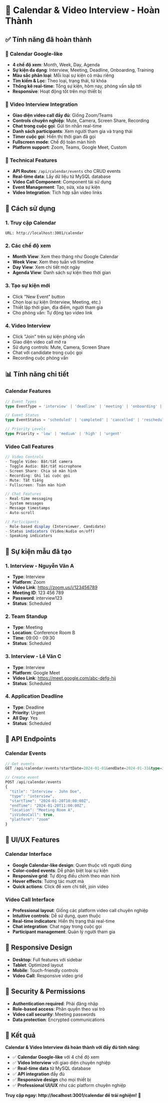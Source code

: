 # 🎉 Calendar & Video Interview - Hoàn Thành

## ✅ Tính năng đã hoàn thành

### 📅 **Calendar Google-like**
- **4 chế độ xem**: Month, Week, Day, Agenda
- **Sự kiện đa dạng**: Interview, Meeting, Deadline, Onboarding, Training
- **Màu sắc phân loại**: Mỗi loại sự kiện có màu riêng
- **Tìm kiếm & Lọc**: Theo loại, trạng thái, từ khóa
- **Thống kê real-time**: Tổng sự kiện, hôm nay, phỏng vấn sắp tới
- **Responsive**: Hoạt động tốt trên mọi thiết bị

### 🎥 **Video Interview Integration**
- **Giao diện video call đầy đủ**: Giống Zoom/Teams
- **Controls chuyên nghiệp**: Mute, Camera, Screen Share, Recording
- **Chat trong cuộc gọi**: Gửi tin nhắn real-time
- **Danh sách participants**: Xem người tham gia và trạng thái
- **Timer cuộc gọi**: Hiển thị thời gian đã gọi
- **Fullscreen mode**: Chế độ toàn màn hình
- **Platform support**: Zoom, Teams, Google Meet, Custom

### 🔧 **Technical Features**
- **API Routes**: `/api/calendar/events` cho CRUD events
- **Real-time data**: Lấy dữ liệu từ MySQL database
- **Video Call Component**: Component tái sử dụng
- **Event Management**: Tạo, sửa, xóa sự kiện
- **Video Integration**: Tích hợp sẵn video links

## 🚀 Cách sử dụng

### 1. Truy cập Calendar
```
URL: http://localhost:3001/calendar
```

### 2. Các chế độ xem
- **Month View**: Xem theo tháng như Google Calendar
- **Week View**: Xem theo tuần với timeline
- **Day View**: Xem chi tiết một ngày
- **Agenda View**: Danh sách sự kiện theo thời gian

### 3. Tạo sự kiện mới
- Click "New Event" button
- Chọn loại sự kiện (Interview, Meeting, etc.)
- Thiết lập thời gian, địa điểm, người tham gia
- Cho phỏng vấn: Tự động tạo video link

### 4. Video Interview
- Click "Join" trên sự kiện phỏng vấn
- Giao diện video call mở ra
- Sử dụng controls: Mute, Camera, Screen Share
- Chat với candidate trong cuộc gọi
- Recording cuộc phỏng vấn

## 📊 Tính năng chi tiết

### Calendar Features
```typescript
// Event Types
type EventType = 'interview' | 'deadline' | 'meeting' | 'onboarding' | 'training' | 'other'

// Event Status
type EventStatus = 'scheduled' | 'completed' | 'cancelled' | 'rescheduled'

// Priority Levels
type Priority = 'low' | 'medium' | 'high' | 'urgent'
```

### Video Call Features
```typescript
// Video Controls
- Toggle Video: Bật/tắt camera
- Toggle Audio: Bật/tắt microphone
- Screen Share: Chia sẻ màn hình
- Recording: Ghi lại cuộc gọi
- Mute: Tắt tiếng
- Fullscreen: Toàn màn hình

// Chat Features
- Real-time messaging
- System messages
- Message timestamps
- Auto-scroll

// Participants
- Role-based display (Interviewer, Candidate)
- Status indicators (Video/Audio on/off)
- Speaking indicators
```

## 🎯 Sự kiện mẫu đã tạo

### 1. **Interview - Nguyễn Văn A**
- **Type**: Interview
- **Platform**: Zoom
- **Video Link**: https://zoom.us/j/123456789
- **Meeting ID**: 123 456 789
- **Password**: interview123
- **Status**: Scheduled

### 2. **Team Standup**
- **Type**: Meeting
- **Location**: Conference Room B
- **Time**: 09:00 - 09:30
- **Status**: Scheduled

### 3. **Interview - Lê Văn C**
- **Type**: Interview
- **Platform**: Google Meet
- **Video Link**: https://meet.google.com/abc-defg-hij
- **Status**: Scheduled

### 4. **Application Deadline**
- **Type**: Deadline
- **Priority**: Urgent
- **All Day**: Yes
- **Status**: Scheduled

## 🔗 API Endpoints

### Calendar Events
```typescript
// Get events
GET /api/calendar/events?startDate=2024-01-01&endDate=2024-01-31&type=interview&status=scheduled

// Create event
POST /api/calendar/events
{
  "title": "Interview - John Doe",
  "type": "interview",
  "startTime": "2024-01-20T10:00:00Z",
  "endTime": "2024-01-20T11:00:00Z",
  "location": "Meeting Room A",
  "isVideoCall": true,
  "platform": "zoom"
}
```

## 🎨 UI/UX Features

### Calendar Interface
- **Google Calendar-like design**: Quen thuộc với người dùng
- **Color-coded events**: Dễ phân biệt loại sự kiện
- **Responsive grid**: Tự động điều chỉnh theo màn hình
- **Hover effects**: Tương tác mượt mà
- **Quick actions**: Click để xem chi tiết, join video

### Video Call Interface
- **Professional layout**: Giống các platform video call chuyên nghiệp
- **Intuitive controls**: Dễ sử dụng, quen thuộc
- **Real-time indicators**: Hiển thị trạng thái real-time
- **Chat integration**: Chat ngay trong cuộc gọi
- **Participant management**: Quản lý người tham gia

## 📱 Responsive Design

- **Desktop**: Full features với sidebar
- **Tablet**: Optimized layout
- **Mobile**: Touch-friendly controls
- **Video Call**: Responsive video grid

## 🔐 Security & Permissions

- **Authentication required**: Phải đăng nhập
- **Role-based access**: Phân quyền theo vai trò
- **Video call security**: Meeting passwords
- **Data protection**: Encrypted communications

## 🎉 Kết quả

**Calendar & Video Interview đã hoàn thành với đầy đủ tính năng:**

- ✅ **Calendar Google-like** với 4 chế độ xem
- ✅ **Video Interview** với giao diện chuyên nghiệp
- ✅ **Real-time data** từ MySQL database
- ✅ **API integration** đầy đủ
- ✅ **Responsive design** cho mọi thiết bị
- ✅ **Professional UI/UX** như các platform chuyên nghiệp

**Truy cập ngay: http://localhost:3001/calendar để trải nghiệm!** 🚀




